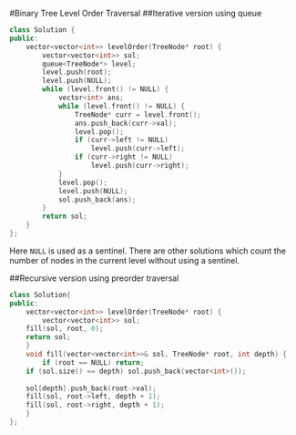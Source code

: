#Binary Tree Level Order Traversal
##Iterative version using queue
```C++
class Solution {
public:
    vector<vector<int>> levelOrder(TreeNode* root) {
        vector<vector<int>> sol;
        queue<TreeNode*> level;
        level.push(root);
        level.push(NULL);
        while (level.front() != NULL) {
            vector<int> ans;
            while (level.front() != NULL) {
                TreeNode* curr = level.front();
                ans.push_back(curr->val);
                level.pop();
                if (curr->left != NULL)
                    level.push(curr->left);
                if (curr->right != NULL)
                    level.push(curr->right);
            }
            level.pop();
            level.push(NULL);
            sol.push_back(ans);
        }
        return sol;
    }
};
```
Here `NULL` is used as a sentinel. There are other solutions which count the number of nodes in the current level without using a sentinel.

##Recursive version using preorder traversal
```C++
class Solution{
public:
    vector<vector<int>> levelOrder(TreeNode* root) {
        vector<vector<int>> sol;
	fill(sol, root, 0);
	return sol;
    }
    void fill(vector<vector<int>>& sol, TreeNode* root, int depth) {
    	if (root == NULL) return;
	if (sol.size() == depth) sol.push_back(vector<int>());
	
	sol[depth].push_back(root->val);
	fill(sol, root->left, depth + 1);
	fill(sol, root->right, depth + 1);
    }
};
```
